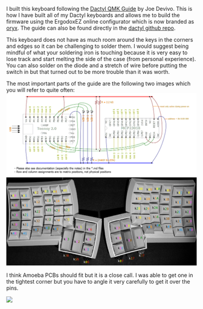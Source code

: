 I built this keyboard following the [Dactyl QMK Guide](https://www.joedevivo.com/2017-05-20-building-a-qmk-dactyl) by Joe Devivo.
 This is how I have built all of my Dactyl keyboards and allows me to build the firmware
 using the ErgodoxEZ online configurator which is now branded as [oryx](https://configure.ergodox-ez.com/).
The guide can also be found directly in the [dactyl github repo](https://github.com/adereth/dactyl-keyboard/tree/master/qmk-guide).

This keyboard does not have as much room around the keys in the corners and edges so it can be challenging to solder them.
I would suggest being mindful of what your soldering iron is touching because it is very easy to lose track and start
melting the side of the case (from personal experience). You can also solder on the diode and a stretch of wire before putting
the switch in but that turned out to be more trouble than it was worth.



The most important parts of the guide are the following two images which you will refer to quite often:
![](dactyl-circuit-diagram.png)
![](dactyl-keymapping.png)

I think Amoeba PCBs should fit but it is a close call. I was able to get one in the tightest corner but you have to angle it very carefully to get it over the pins.

![](amoeba-corner.jpg)

